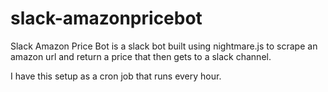 # slack-amazonpricebot

Slack Amazon Price Bot is a slack bot built using nightmare.js to scrape an amazon url and return a price that then gets to a slack channel. 

I have this setup as a cron job that runs every hour.

